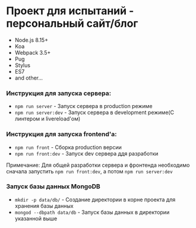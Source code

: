 # Проект для испытаний - персональный сайт/блог
- Node.js 8.15+
- Koa
- Webpack 3.5+
- Pug
- Stylus
- ES7
- and other...

### Инструкция для запуска сервера:
* `npm run server` - Запуск сервера в production режиме
* `npm run server:dev` - Запуск сервера в development режиме(C линтером и livereload'ом)

### Инструкция для запуска frontend'а:
* `npm run front` - Сборка production версии
* `npm run front:dev` - Запуск dev сервера ддя разработки

Примечание: Для общей разработки сервера и фронтенда необходимо сначала запустить `npm run front:dev`, а потом `npm run server:dev`

### Запуск базы данных MongoDB

* `mkdir -p data/db/` - Создание директории в корне проекта для хранения базы данных
* `mongod --dbpath data/db` - Запуск базы данных в директории указанной выше